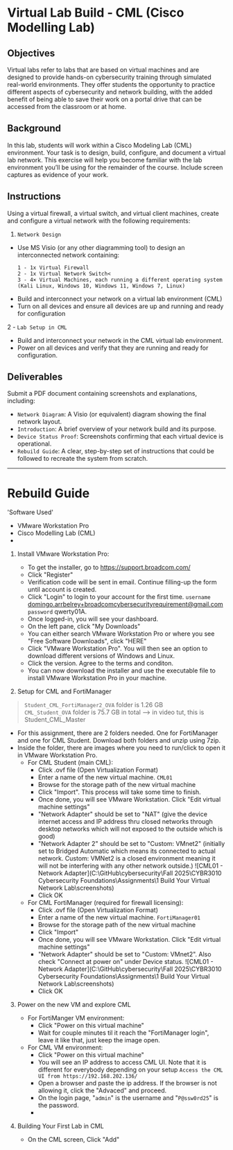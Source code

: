 # Virtual Lab Build - CML (Cisco Modelling Lab)

## Objectives
Virtual labs refer to labs that are based on virtual machines and are designed to provide hands-on cybersecurity training through simulated real-world environments. They offer students the opportunity to practice different aspects of cybersecurity and network building, with the added benefit of being able to save their work on a portal drive that can be accessed from the classroom or at home.

## Background
In this lab, students will work within a Cisco Modeling Lab (CML) environment.
Your task is to design, build, configure, and document a virtual lab network. This exercise will help you become familiar with the lab environment you’ll be using for the remainder of the course.
Include screen captures as evidence of your work.

## Instructions
Using a virtual firewall, a virtual switch, and virtual client machines, create and configure a virtual network with the following requirements:
<br>
1. `Network Design`
<ul> 
  <li>Use MS Visio (or any other diagramming tool) to design an interconnected network containing:</li>
  
    1 - 1x Virtual Firewall
    2 - 1x Virtual Network Switch<
    3 - 4× Virtual Machines, each running a different operating system (Kali Linux, Windows 10, Windows 11, Windows 7, Linux)
    

  <li>Build and interconnect your network on a virtual lab environment (CML)</li>

  <li>Turn on all devices and ensure all devices are up and running and ready for configuration</li>
</ul>

2 - `Lab Setup in CML`
<ul>
  <li>Build and interconnect your network in the CML virtual lab environment. </li>
  <li>Power on all devices and verify that they are running and ready for configuration. </li>
</ul>

## Deliverables
Submit a PDF document containing screenshots and explanations, including:
- `Network Diagram`: A Visio (or equivalent) diagram showing the final network layout.
- `Introduction`: A brief overview of your network build and its purpose.
- `Device Status Proof`: Screenshots confirming that each virtual device is operational.
- `Rebuild Guide`: A clear, step-by-step set of instructions that could be followed to recreate the system from scratch.


------

# Rebuild Guide

'Software Used'
- VMware Workstation Pro
- Cisco Modelling Lab (CML)
-


1. Install VMware Workstation Pro:
   - To get the installer, go to https://support.broadcom.com/
   - Click "Register"
   - Verification code will be sent in email. Continue filling-up the form until account is created.
   - Click "Login" to login to your account for the first time. `username` domingo.arrbelrey+broadcomcybersecurityrequirement@gmail.com `password` qwerty01A.
   - Once logged-in, you will see your dashboard.
   - On the left pane, click "My Downloads"
   - You can either search VMware Workstation Pro or where you see "Free Software Downloads", click "HERE"
   - Click "VMware Workstation Pro". You will then see an option to download different versions of Windows and Linux.
   - Click the version. Agree to the terms and conditon.
   - You can now download the installer and use the executable file to install VMware Workstation Pro in your machine.

2. Setup for CML and FortiManager 
  > `Student_CML_FortiManager2_OVA` folder is 1.26 GB <br>
  > `CML_Student_OVA` folder is 75.7 GB in total --> in video tut, this is Student_CML_Master

  - For this assignment, there are 2 folders needed. One for FortiManager and one for CML Student. Download both folders and unzip using 7zip.
  - Inside the folder, there are images where you need to run/click to open it in VMware Workstation Pro. 
    - For CML Student (main CML):
      - Click .ovf file (Open Virtualization Format) 
      - Enter a name of the new virtual machine. `CML01`
      - Browse for the storage path of the new virtual machine
      - Click "Import". This process will take some time to finish.
      - Once done, you will see VMware Workstation. Click "Edit virtual machine settings"
      - "Network Adapter" should be set to "NAT" (give the device internet access and IP address thru closed networks through desktop networks which will not exposed to the outside which is good)
      - "Network Adapter 2" should be set to "Custom: VMnet2" (initially set to Bridged Automatic which means its connected to actual network. Custom: VMNet2 is a closed environment meaning it will not be interfering with any other network outside.)
         ![CML01 - Network Adapter](C:\GitHub\cybersecurity\Fall 2025\CYBR3010 Cybersecurity Foundations\Assignments\1 Build Your Virtual Network Lab\screenshots)
      - Click OK
    - For CML FortiManager (required for firewall licensing):
      - Click .ovf file (Open Virtualization Format)
      - Enter a name of the new virtual machine. `FortiManager01`
      - Browse for the storage path of the new virtual machine
      - Click "Import"
      - Once done, you will see VMware Workstation. Click "Edit virtual machine settings"
      - "Network Adapter" should be set to "Custom: VMnet2". Also check "Connect at power on" under Device status.
         ![CML01 - Network Adapter](C:\GitHub\cybersecurity\Fall 2025\CYBR3010 Cybersecurity Foundations\Assignments\1 Build Your Virtual Network Lab\screenshots)
      - Click OK


3. Power on the new VM and explore CML
   - For FortiManger VM environment:
       - Click "Power on this virtual machine"
       - Wait for couple minutes til it reach the "FortiManager login", leave it like that, just keep the image open.
   - For CML VM environment:
       - Click "Power on this virtual machine"
       - You will see an IP address to access CML UI. Note that it is different for everybody depending on your setup `Access the CML UI from https://192.168.202.136/`
       - Open a browser and paste the ip address. If the browser is not allowing it, click the "Advaced" and proceed.
       - On the login page, "`admin`" is the username and "`P@ssw0rd25`" is the password.
       - 

4. Building Your First Lab in CML
   - On the CML screen, Click "Add"


